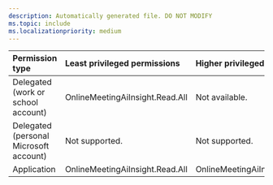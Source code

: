 ```yaml
---
description: Automatically generated file. DO NOT MODIFY
ms.topic: include
ms.localizationpriority: medium
---
```


|Permission type|Least privileged permissions|Higher privileged permissions|
|:---|:---|:---|
|Delegated (work or school account)|OnlineMeetingAiInsight.Read.All|Not available.|
|Delegated (personal Microsoft account)|Not supported.|Not supported.|
|Application|OnlineMeetingAiInsight.Read.All|OnlineMeetingAiInsight.Read.Chat|


